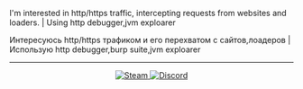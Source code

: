 <p>I'm interested in http/https traffic, intercepting requests from websites and loaders. | Using http debugger,jvm exploarer</p>
<p>Интересуюсь http/https трафиком и его перехватом с сайтов,лоадеров | Использую http debugger,burp suite,jvm exploarer</p>
<hr>
<b></b>
<div id="badges" align="center">
  <a href="https://steamcommunity.com/id/failure-/">
    <img src="https://img.shields.io/badge/Steam-gray?style=for-the-badge&logo=Steamin&logoColor=white" alt="Steam"/>
  </a>
  <a href="https://discord.gg/dDAdxJpaf4">
    <img src="https://img.shields.io/badge/Discord-blue?style=for-the-badge&logo=Discord&logoColor=white" alt="Discord"/>
  </a>
</div>
